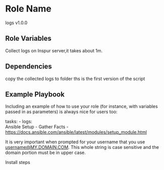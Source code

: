 
Role Name
=========

logs v1.0.0

Role Variables
--------------

Collect logs on Inspur server,it takes about 1m.

Dependencies
------------

copy the collected logs to folder 
ths is the first version of the script 

Example Playbook
----------------

Including an example of how to use your role (for instance, with variables passed in as parameters) is always nice for users too:

  tasks:
    - logs:  
Ansible Setup - Gather Facts - https://docs.ansible.com/ansible/latest/modules/setup_module.html

It is very important when prompted for your username that you use username@MY.DOMAIN.COM. This whole string is case sensitive and the domain portion must be in upper case.

Install steps

